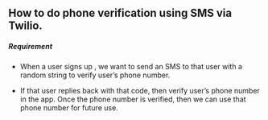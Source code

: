 ##  How to do phone verification using SMS via Twilio.

##### Requirement

- When a user signs up , we want to send an SMS to that user with a random string to verify user’s phone number.

- If that user replies back with that code, then verify user’s phone number in the app. Once the phone number is verified, then we can use that phone number for future use.